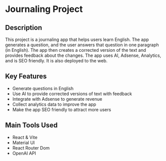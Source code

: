 # Journaling Project
## Description
This project is a journaling app that helps users learn English. The app generates a question, and the user answers that question in one paragraph (in English). The app then creates a corrected version of the text and provides feedback about the changes. The app uses AI, Adsense, Analytics, and is SEO friendly. It is also deployed to the web.

## Key Features
* Generate questions in English
* Use AI to provide corrected versions of text with feedback
* Integrate with Adsense to generate revenue
* Collect analytics data to improve the app
* Make the app SEO friendly to attract more users

## Main Tools Used
* React & Vite
* Material UI
* React Router Dom
* OpenAI API